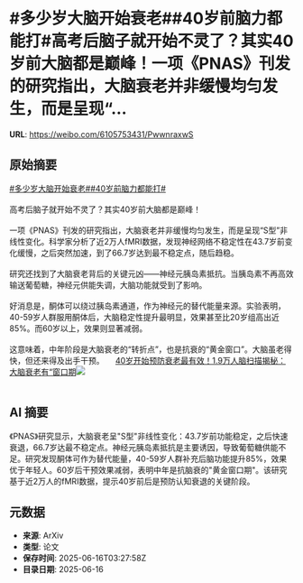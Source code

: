 # #多少岁大脑开始衰老##40岁前脑力都能打#高考后脑子就开始不灵了？其实40岁前大脑都是巅峰！一项《PNAS》刊发的研究指出，大脑衰老并非缓慢均匀发生，而是呈现“...

**URL**: https://weibo.com/6105753431/PwwnraxwS

## 原始摘要

<a href="https://m.weibo.cn/search?containerid=231522type%3D1%26t%3D10%26q%3D%23%E5%A4%9A%E5%B0%91%E5%B2%81%E5%A4%A7%E8%84%91%E5%BC%80%E5%A7%8B%E8%A1%B0%E8%80%81%23&amp;extparam=%23%E5%A4%9A%E5%B0%91%E5%B2%81%E5%A4%A7%E8%84%91%E5%BC%80%E5%A7%8B%E8%A1%B0%E8%80%81%23" data-hide=""><span class="surl-text">#多少岁大脑开始衰老#</span></a><a href="https://m.weibo.cn/search?containerid=231522type%3D1%26t%3D10%26q%3D%2340%E5%B2%81%E5%89%8D%E8%84%91%E5%8A%9B%E9%83%BD%E8%83%BD%E6%89%93%23&amp;extparam=%2340%E5%B2%81%E5%89%8D%E8%84%91%E5%8A%9B%E9%83%BD%E8%83%BD%E6%89%93%23" data-hide=""><span class="surl-text">#40岁前脑力都能打#</span></a><br><br>高考后脑子就开始不灵了？其实40岁前大脑都是巅峰！<br><br>一项《PNAS》刊发的研究指出，大脑衰老并非缓慢均匀发生，而是呈现“S型”非线性变化。科学家分析了近2万人fMRI数据，发现神经网络不稳定性在43.7岁前变化缓慢，之后突然加速，到了66.7岁达到最不稳定点，随后趋稳。<br><br>研究还找到了大脑衰老背后的关键元凶——神经元胰岛素抵抗。当胰岛素不再高效输送葡萄糖，神经元供能失调，大脑功能就受到了影响。<br><br>好消息是，酮体可以绕过胰岛素通道，作为神经元的替代能量来源。实验表明，40-59岁人群服用酮体后，大脑稳定性提升最明显，效果甚至比20岁组高出近85%。而60岁以上，效果则显著减弱。<br><br>这意味着，中年阶段是大脑衰老的“转折点”，也是抗衰的“黄金窗口”。大脑虽老得快，但还来得及出手干预。 <a href="https://weibo.com/ttarticle/p/show?id=2309405177509573689397" data-hide=""><span class="url-icon"><img style="width: 1rem;height: 1rem" src="https://h5.sinaimg.cn/upload/2015/09/25/3/timeline_card_small_article_default.png" referrerpolicy="no-referrer"></span><span class="surl-text">40岁开始预防衰老最有效！1.9万人脑扫描揭秘：大脑衰老有“窗口期</span></a><img style="" src="https://tvax4.sinaimg.cn/large/006Fd7o3ly1i2f1temcgmj30rs0fmdiv.jpg" referrerpolicy="no-referrer"><br><br>

## AI 摘要

《PNAS》研究显示，大脑衰老呈"S型"非线性变化：43.7岁前功能稳定，之后快速衰退，66.7岁达最不稳定点。神经元胰岛素抵抗是主要诱因，导致葡萄糖供能不足。研究发现酮体可作为替代能量，40-59岁人群补充后脑功能提升85%，效果优于年轻人。60岁后干预效果减弱，表明中年是抗脑衰的"黄金窗口期"。该研究基于近2万人的fMRI数据，提示40岁前后是预防认知衰退的关键阶段。

## 元数据

- **来源**: ArXiv
- **类型**: 论文
- **保存时间**: 2025-06-16T03:27:58Z
- **目录日期**: 2025-06-16
